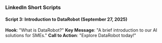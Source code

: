 ### LinkedIn Short Scripts

#### Script 3: Introduction to DataRobot (September 27, 2025)
**Hook**: "What is DataRobot?"
**Key Message**: "A brief introduction to our AI solutions for SMEs."
**Call to Action**: "Explore DataRobot today!"
